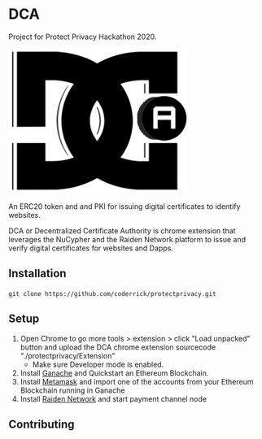 # DCA
Project for Protect Privacy Hackathon 2020.

<img src="dca-logo.png">

An ERC20 token and and PKI for issuing digital certificates to identify websites.

DCA or Decentralized Certificate Authority is chrome extension that leverages the NuCypher and the Raiden Network platform to issue and verify digital certificates for websites and Dapps.

## Installation 
`git clone https://github.com/coderrick/protectprivacy.git`

## Setup
1. Open Chrome to go more tools > extension > click "Load unpacked" button and upload the DCA chrome extension sourcecode "./protectprivacy/Extension"
   *  Make sure Developer mode is enabled.
2. Install [Ganache](https://www.trufflesuite.com/ganache) and Quickstart an Ethereum Blockchain.
3. Install [Metamask](https://metamask.io/download.html) and import one of the accounts from your Ethereum Blockchain running in Ganache
4. Install [Raiden Network]() and start payment channel node

## Contributing

